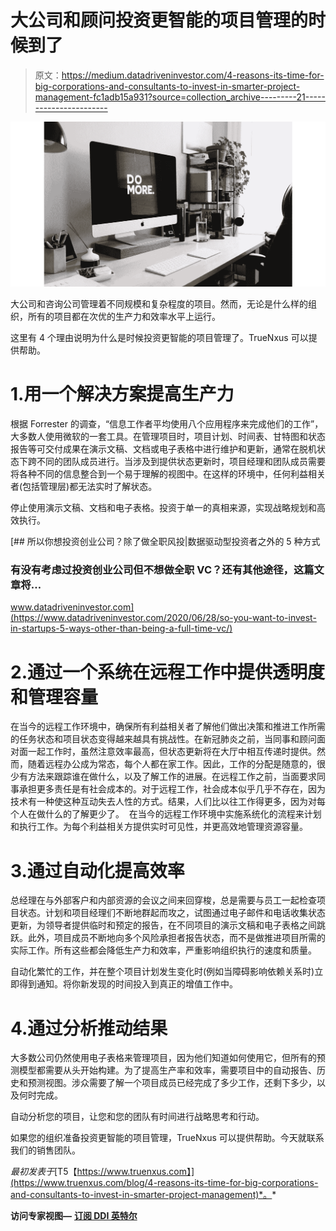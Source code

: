 # 大公司和顾问投资更智能的项目管理的时候到了

> 原文：<https://medium.datadriveninvestor.com/4-reasons-its-time-for-big-corporations-and-consultants-to-invest-in-smarter-project-management-fc1adb15a931?source=collection_archive---------21----------------------->

![](img/3f991ed60d443f96d22aff59815f7e0c.png)

大公司和咨询公司管理着不同规模和复杂程度的项目。然而，无论是什么样的组织，所有的项目都在次优的生产力和效率水平上运行。‍

这里有 4 个理由说明为什么是时候投资更智能的项目管理了。TrueNxus 可以提供帮助。‍

# 1.用一个解决方案提高生产力

根据 Forrester 的调查，“信息工作者平均使用八个应用程序来完成他们的工作”，大多数人使用微软的一套工具。在管理项目时，项目计划、时间表、甘特图和状态报告等可交付成果在演示文稿、文档或电子表格中进行维护和更新，通常在脱机状态下跨不同的团队成员进行。当涉及到提供状态更新时，项目经理和团队成员需要将各种不同的信息整合到一个易于理解的视图中。在这样的环境中，任何利益相关者(包括管理层)都无法实时了解状态。‍

停止使用演示文稿、文档和电子表格。投资于单一的真相来源，实现战略规划和高效执行。

[](https://www.datadriveninvestor.com/2020/06/28/so-you-want-to-invest-in-startups-5-ways-other-than-being-a-full-time-vc/) [## 所以你想投资创业公司？除了做全职风投|数据驱动型投资者之外的 5 种方式

### 有没有考虑过投资创业公司但不想做全职 VC？还有其他途径，这篇文章将…

www.datadriveninvestor.com](https://www.datadriveninvestor.com/2020/06/28/so-you-want-to-invest-in-startups-5-ways-other-than-being-a-full-time-vc/) 

# 2.通过一个系统在远程工作中提供透明度和管理容量

在当今的远程工作环境中，确保所有利益相关者了解他们做出决策和推进工作所需的任务状态和项目状态变得越来越具有挑战性。在新冠肺炎之前，当同事和顾问面对面一起工作时，虽然注意效率最高，但状态更新将在大厅中相互传递时提供。然而，随着远程办公成为常态，每个人都在家工作。因此，工作的分配是随意的，很少有方法来跟踪谁在做什么，以及了解工作的进展。在远程工作之前，当面要求同事承担更多责任是有社会成本的。对于远程工作，社会成本似乎几乎不存在，因为技术有一种使这种互动失去人性的方式。结果，人们比以往工作得更多，因为对每个人在做什么的了解更少了。‍
‍
在当今的远程工作环境中实施系统化的流程来计划和执行工作。为每个利益相关方提供实时可见性，并更高效地管理资源容量。

# 3.通过自动化提高效率

总经理在与外部客户和内部资源的会议之间来回穿梭，总是需要与员工一起检查项目状态。计划和项目经理们不断地群起而攻之，试图通过电子邮件和电话收集状态更新，为领导者提供临时和预定的报告，在不同项目的演示文稿和电子表格之间跳跃。此外，项目成员不断地向多个风险承担者报告状态，而不是做推进项目所需的实际工作。所有这些都会降低生产力和效率，严重影响组织执行的速度和质量。

自动化繁忙的工作，并在整个项目计划发生变化时(例如当障碍影响依赖关系时)立即得到通知。将你新发现的时间投入到真正的增值工作中。

# 4.通过分析推动结果

大多数公司仍然使用电子表格来管理项目，因为他们知道如何使用它，但所有的预测模型都需要从头开始构建。为了提高生产率和效率，需要项目中的自动报告、历史和预测视图。涉众需要了解一个项目成员已经完成了多少工作，还剩下多少，以及何时完成。‍

自动分析您的项目，让您和您的团队有时间进行战略思考和行动。

如果您的组织准备投资更智能的项目管理，TrueNxus 可以提供帮助。今天就联系我们的销售团队。

*最初发表于*[T5【https://www.truenxus.com】](https://www.truenxus.com/blog/4-reasons-its-time-for-big-corporations-and-consultants-to-invest-in-smarter-project-management)*。*

**访问专家视图—** [**订阅 DDI 英特尔**](https://datadriveninvestor.com/ddi-intel)